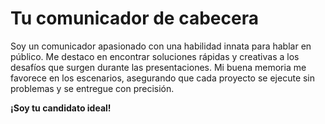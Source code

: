 # Tu comunicador de cabecera

Soy un comunicador apasionado con una habilidad innata para hablar en público. Me destaco en encontrar soluciones rápidas y creativas a los desafíos que surgen durante las presentaciones. Mi buena memoria me favorece en los escenarios, asegurando que cada proyecto se ejecute sin problemas y se entregue con precisión. 

**¡Soy tu candidato ideal!**





